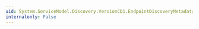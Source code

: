 ```yaml
---
uid: System.ServiceModel.Discovery.VersionCD1.EndpointDiscoveryMetadataCD1
internalonly: False
---
```

